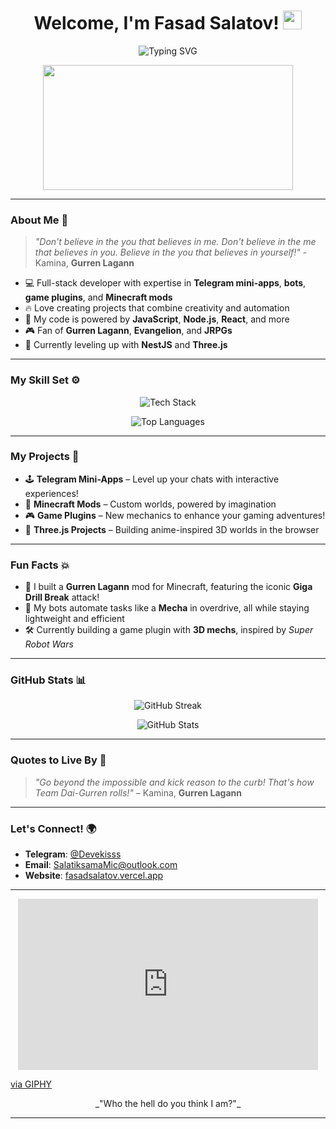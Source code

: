 <h1 align="center">Welcome, I'm Fasad Salatov! <img src="https://media.giphy.com/media/hvRJCLFzcasrR4ia7z/giphy.gif" width="30px"/></h1>

<p align="center">
  <img src="https://readme-typing-svg.herokuapp.com?font=Fira+Code&size=30&pause=1000&color=FF7F50&center=true&vCenter=true&width=700&lines=Full+developer+for+Telegram+mini-apps;Bots%2C+plugins%2C+mods%2C+and+more!;Pierce+the+heavens+with+your+code!" alt="Typing SVG" />
</p>

<p align="center">
  <img src="https://user-images.githubusercontent.com/74038190/215771288-23d90db3-97a3-4c5e-80f4-f6436e11b181.gif" width="400" height="200"/>
</p>

---

### About Me 🌠

> _"Don't believe in the you that believes in me. Don't believe in the me that believes in you. Believe in the you that believes in yourself!"_ - Kamina, **Gurren Lagann**

- 💻 Full-stack developer with expertise in **Telegram mini-apps**, **bots**, **game plugins**, and **Minecraft mods**
- 🔥 Love creating projects that combine creativity and automation
- 🚀 My code is powered by **JavaScript**, **Node.js**, **React**, and more
- 🎮 Fan of **Gurren Lagann**, **Evangelion**, and **JRPGs**  
- 🌱 Currently leveling up with **NestJS** and **Three.js**

---

### My Skill Set ⚙️

<p align="center">
  <img src="https://skillicons.dev/icons?i=js,ts,nodejs,react,mongodb,postgres,mysql,html,css,webpack,docker,git,github,vscode,threejs,nestjs" alt="Tech Stack" />
</p>

<p align="center">
  <img src="https://github-readme-stats.vercel.app/api/top-langs/?username=FasadSalatov&layout=compact&theme=radical&hide_border=true" alt="Top Languages" />
</p>

---

### My Projects 🚀

- 🕹️ **Telegram Mini-Apps** – Level up your chats with interactive experiences!  
- 🔧 **Minecraft Mods** – Custom worlds, powered by imagination  
- 🎮 **Game Plugins** – New mechanics to enhance your gaming adventures!  
- 🌌 **Three.js Projects** – Building anime-inspired 3D worlds in the browser

---

### Fun Facts 💥

- 🌌 I built a **Gurren Lagann** mod for Minecraft, featuring the iconic **Giga Drill Break** attack!
- 🔧 My bots automate tasks like a **Mecha** in overdrive, all while staying lightweight and efficient
- 🛠️ Currently building a game plugin with **3D mechs**, inspired by _Super Robot Wars_

---

### GitHub Stats 📊

<p align="center">
  <img src="https://github-readme-streak-stats.herokuapp.com/?user=FasadSalatov&theme=radical&hide_border=true" alt="GitHub Streak" />
</p>

<p align="center">
  <img src="https://github-readme-stats.vercel.app/api?username=FasadSalatov&show_icons=true&theme=radical&hide_border=true" alt="GitHub Stats" />
</p>

---

### Quotes to Live By 🎯

> _"Go beyond the impossible and kick reason to the curb! That's how Team Dai-Gurren rolls!"_ – Kamina, **Gurren Lagann**

---

### Let's Connect! 🌍

- **Telegram**: [@Devekisss](https://t.me/Devekisss)  
- **Email**: [SalatiksamaMic@outlook.com](mailto:SalatiksamaMic@outlook.com)  
- **Website**: [fasadsalatov.vercel.app](https://fasadsalatov.vercel.app)

---

<p align="center">
 <iframe src="https://giphy.com/embed/OdSZCPaQZWlWw" width="480" height="274" style="" frameBorder="0" class="giphy-embed" allowFullScreen></iframe><p><a href="https://giphy.com/gifs/kamina-lagann-toppa-OdSZCPaQZWlWw">via GIPHY</a></p>
</p>

<p align="center">
  _"Who the hell do you think I am?"_
</p>

---
